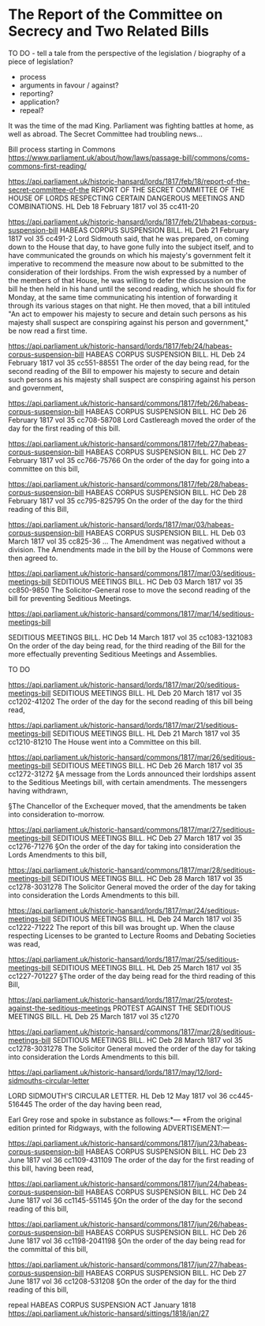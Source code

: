 # The Report of the Committee on Secrecy and Two Related Bills

TO DO  - tell a tale from the perspective of the legislation / biography of a piece of legislation?

- process
- arguments in favour / against?
- reporting?
- application?
- repeal?

It was the time of the mad King. Parliament was fighting battles at home, as well as abroad. The Secret Committee had troubling news...

Bill process starting in Commons
https://www.parliament.uk/about/how/laws/passage-bill/commons/coms-commons-first-reading/




https://api.parliament.uk/historic-hansard/lords/1817/feb/18/report-of-the-secret-committee-of-the
REPORT OF THE SECRET COMMITTEE OF THE HOUSE OF LORDS RESPECTING CERTAIN DANGEROUS MEETINGS AND COMBINATIONS.
HL Deb 18 February 1817 vol 35 cc411-20

https://api.parliament.uk/historic-hansard/lords/1817/feb/21/habeas-corpus-suspension-bill
HABEAS CORPUS SUSPENSION BILL.
HL Deb 21 February 1817 vol 35 cc491-2
Lord Sidmouth said, that he was prepared, on coming down to the House that day, to have gone fully into the subject itself, and to have communicated the grounds on which his majesty's government felt it imperative to recommend the measure now about to be submitted to the consideration of their lordships. From the wish expressed by a number of the members of that House, he was willing to defer the discussion on the bill he then held in his hand until the second reading, which he should fix for Monday, at the same time communicating his intention of forwarding it through its various stages on that night. He then moved, that a bill intituled "An act to empower his majesty to secure and detain such persons as his majesty shall suspect are conspiring against his person and government," be now read a first time.





https://api.parliament.uk/historic-hansard/lords/1817/feb/24/habeas-corpus-suspension-bill
HABEAS CORPUS SUSPENSION BILL.
HL Deb 24 February 1817 vol 35 cc551-88551
The order of the day being read, for the second reading of the Bill to empower his majesty to secure and detain such persons as his majesty shall suspect are conspiring against his person and government,

https://api.parliament.uk/historic-hansard/commons/1817/feb/26/habeas-corpus-suspension-bill
HABEAS CORPUS SUSPENSION BILL.
HC Deb 26 February 1817 vol 35 cc708-58708
Lord Castlereagh moved the order of the day for the first reading of this bill.

https://api.parliament.uk/historic-hansard/commons/1817/feb/27/habeas-corpus-suspension-bill
HABEAS CORPUS SUSPENSION BILL.
HC Deb 27 February 1817 vol 35 cc766-75766
On the order of the day for going into a committee on this bill,


https://api.parliament.uk/historic-hansard/commons/1817/feb/28/habeas-corpus-suspension-bill
HABEAS CORPUS SUSPENSION BILL.
HC Deb 28 February 1817 vol 35 cc795-825795
On the order of the day for the third reading of this Bill,

https://api.parliament.uk/historic-hansard/lords/1817/mar/03/habeas-corpus-suspension-bill
HABEAS CORPUS SUSPENSION BILL.
HL Deb 03 March 1817 vol 35 cc825-36
... The Amendment was negatived without a division. The Amendments made in the bill by the House of Commons were then agreed to.

https://api.parliament.uk/historic-hansard/commons/1817/mar/03/seditious-meetings-bill
SEDITIOUS MEETINGS BILL.
HC Deb 03 March 1817 vol 35 cc850-9850
The Solicitor-General rose to move the second reading of the bill for preventing Seditious Meetings.



https://api.parliament.uk/historic-hansard/commons/1817/mar/14/seditious-meetings-bill

SEDITIOUS MEETINGS BILL.
HC Deb 14 March 1817 vol 35 cc1083-1321083
On the order of the day being read, for the third reading of the Bill for the more effectually preventing Seditious Meetings and Assemblies.

TO DO


https://api.parliament.uk/historic-hansard/lords/1817/mar/20/seditious-meetings-bill
SEDITIOUS MEETINGS BILL.
HL Deb 20 March 1817 vol 35 cc1202-41202
The order of the day for the second reading of this bill being read,

https://api.parliament.uk/historic-hansard/lords/1817/mar/21/seditious-meetings-bill
SEDITIOUS MEETINGS BILL.
HL Deb 21 March 1817 vol 35 cc1210-81210
The House went into a Committee on this bill.


https://api.parliament.uk/historic-hansard/commons/1817/mar/26/seditious-meetings-bill
SEDITIOUS MEETINGS BILL.
HC Deb 26 March 1817 vol 35 cc1272-31272
§A message from the Lords announced their lordships assent to the Seditious Meetings bill, with certain amendments. The messengers having withdrawn,

§The Chancellor of the Exchequer moved, that the amendments be taken into consideration to-morrow.

https://api.parliament.uk/historic-hansard/commons/1817/mar/27/seditious-meetings-bill
SEDITIOUS MEETINGS BILL.
HC Deb 27 March 1817 vol 35 cc1276-71276
§On the order of the day for taking into consideration the Lords Amendments to this bill,

https://api.parliament.uk/historic-hansard/commons/1817/mar/28/seditious-meetings-bill
SEDITIOUS MEETINGS BILL.
HC Deb 28 March 1817 vol 35 cc1278-3031278
The Solicitor General moved the order of the day for taking into consideration the Lords Amendments to this bill.


https://api.parliament.uk/historic-hansard/lords/1817/mar/24/seditious-meetings-bill
SEDITIOUS MEETINGS BILL.
HL Deb 24 March 1817 vol 35 cc1222-71222
The report of this bill was brought up. When the clause respecting Licenses to be granted to Lecture Rooms and Debating Societies was read,


https://api.parliament.uk/historic-hansard/lords/1817/mar/25/seditious-meetings-bill
SEDITIOUS MEETINGS BILL.
HL Deb 25 March 1817 vol 35 cc1227-701227
§The order of the day being read for the third reading of this Bill,


https://api.parliament.uk/historic-hansard/lords/1817/mar/25/protest-against-the-seditious-meetings
PROTEST AGAINST THE SEDITIOUS MEETINGS BILL.
HL Deb 25 March 1817 vol 35 c1270

https://api.parliament.uk/historic-hansard/commons/1817/mar/28/seditious-meetings-bill
SEDITIOUS MEETINGS BILL.
HC Deb 28 March 1817 vol 35 cc1278-3031278
The Solicitor General moved the order of the day for taking into consideration the Lords Amendments to this bill.


https://api.parliament.uk/historic-hansard/lords/1817/may/12/lord-sidmouths-circular-letter

LORD SIDMOUTH'S CIRCULAR LETTER.
HL Deb 12 May 1817 vol 36 cc445-516445
The order of the day having been read,

Earl Grey rose and spoke in substance as follows:*—
*From the original edition printed for Ridgways, with the following ADVERTISEMENT:—


https://api.parliament.uk/historic-hansard/commons/1817/jun/23/habeas-corpus-suspension-bill
HABEAS CORPUS SUSPENSION BILL.
HC Deb 23 June 1817 vol 36 cc1109-431109
The order of the day for the first reading of this bill, having been read,

https://api.parliament.uk/historic-hansard/commons/1817/jun/24/habeas-corpus-suspension-bill
HABEAS CORPUS SUSPENSION BILL.
HC Deb 24 June 1817 vol 36 cc1145-551145
§On the order of the day for the second reading of this bill,

https://api.parliament.uk/historic-hansard/commons/1817/jun/26/habeas-corpus-suspension-bill
HABEAS CORPUS SUSPENSION BILL.
HC Deb 26 June 1817 vol 36 cc1198-2041198
§On the order of the day being read for the committal of this bill,

https://api.parliament.uk/historic-hansard/commons/1817/jun/27/habeas-corpus-suspension-bill
HABEAS CORPUS SUSPENSION BILL.
HC Deb 27 June 1817 vol 36 cc1208-531208
§On the order of the day for the third reading of this bill,


repeal HABEAS CORPUS SUSPENSION ACT
January 1818
 https://api.parliament.uk/historic-hansard/sittings/1818/jan/27